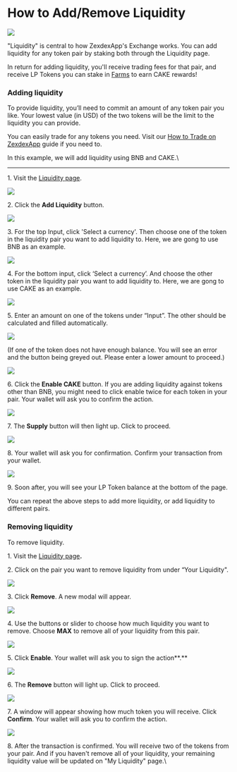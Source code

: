 # How to Add/Remove Liquidity

![](../../.gitbook/assets/how-to-add-remove-liquidity-header.png)

"Liquidity" is central to how ZexdexApp's Exchange works. You can add liquidity for any token pair by staking both through the Liquidity page.

In return for adding liquidity, you'll receive trading fees for that pair, and receive LP Tokens you can stake in [Farms](https://zexdex.app/farms) to earn CAKE rewards!

### **Adding liquidity**

To provide liquidity, you’ll need to commit an amount of any token pair you like. Your lowest value (in USD) of the two tokens will be the limit to the liquidity you can provide.

You can easily trade for any tokens you need. Visit our [How to Trade on ZexdexApp](https://docs.zexdex.app/get-started/trade-guide) guide if you need to.

In this example, we will add liquidity using BNB and CAKE.\
****

1\. Visit the [Liquidity page](https://exchange.zexdex.app/#/pool).

![](../../.gitbook/assets/Add\_Remove\_LP\_01.png)

2\. Click the **Add Liquidity** button.

![](../../.gitbook/assets/Add\_Remove\_LP\_02.png)

3\. For the top Input, click 'Select a currency'. Then choose one of the token in the liquidity pair you want to add liquidity to. Here, we are gong to use BNB as an example.

![](../../.gitbook/assets/Add\_Remove\_LP\_03.png)

4\. For the bottom input, click ‘Select a currency’. And choose the other token in the liquidity pair you want to add liquidity to. Here, we are gong to use CAKE as an example.

![](../../.gitbook/assets/Add\_Remove\_LP\_04.png)

5\. Enter an amount on one of the tokens under “Input”. The other should be calculated and filled automatically.

![](../../.gitbook/assets/Add\_Remove\_LP\_05.png)

(If one of the token does not have enough balance. You will see an error and the button being greyed out. Please enter a lower amount to proceed.)

![](../../.gitbook/assets/Add\_Remove\_LP\_06.png)

6\. Click the **Enable CAKE** button. If you are adding liquidity against tokens other than BNB, you might need to click enable twice for each token in your pair. Your wallet will ask you to confirm the action.

![](../../.gitbook/assets/Add\_Remove\_LP\_07.png)

7\. The **Supply** button will then light up. Click to proceed.

![](../../.gitbook/assets/Add\_Remove\_LP\_08.png)

8\. Your wallet will ask you for confirmation. Confirm your transaction from your wallet.

![](../../.gitbook/assets/Add\_Remove\_LP\_09.png)

9\. Soon after, you will see your LP Token balance at the bottom of the page.

You can repeat the above steps to add more liquidity, or add liquidity to different pairs.

### **Removing liquidity**

To remove liquidity.

1\. Visit the [Liquidity page](https://exchange.zexdex.app/#/pool)**.**

2\. Click on the pair you want to remove liquidity from under “Your Liquidity".

![](../../.gitbook/assets/Add\_Remove\_LP\_10.png)

3\. Click **Remove**. A new modal will appear.

![](../../.gitbook/assets/Add\_Remove\_LP\_11.png)

4\. Use the buttons or slider to choose how much liquidity you want to remove. Choose **MAX** to remove all of your liquidity from this pair.

![](../../.gitbook/assets/Add\_Remove\_LP\_12.png)

5\. Click **Enable**. Your wallet will ask you to sign the action**.**

![](../../.gitbook/assets/Add\_Remove\_LP\_13.png)

6\. The **Remove** button will light up. Click to proceed.

![](../../.gitbook/assets/Add\_Remove\_LP\_14.png)

7\. A window will appear showing how much token you will receive. Click **Confirm**. Your wallet will ask you to confirm the action.

![](<../../.gitbook/assets/Add\_Remove\_LP\_15 (1).png>)

8\. After the transaction is confirmed. You will receive two of the tokens from your pair. And if you haven't remove all of your liquidity, your remaining liquidity value will be updated on "My Liquidity" page.\
